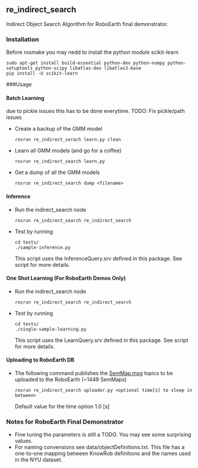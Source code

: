 ## re_indirect_search

Indirect Object Search Algorithm for RoboEarth final demonstrator.

### Installation 

Before rosmake you may nedd to install the python module scikit-learn

	sudo apt-get install build-essential python-dev python-numpy python-setuptools python-scipy libatlas-dev libatlas3-base
	pip install -U scikit-learn 

###Usage

#### Batch Learning
due to pickle issues this has to be done everytime. TODO: Fix pickle/path issues
-	Create a backup of the GMM model

		rosrun re_indirect_serach learn.py clean 
-	Learn all GMM models (and go for a coffee)

		rosrun re_indirect_search learn.py
-	Get a dump of all the GMM models

		rosrun re_indirect_search dump <filename>

#### Inference 
-	Run the indirect_search node 

		rosrun re_indirect_search re_indirect_search
-	Test by running

		cd tests/
		./sample-inference.py
	This script uses the InferenceQuery.srv defined in this package. See script for more details.

#### One Shot Learning (For RoboEarth Demos Only)
-	Run the indirect_search node 

		rosrun re_indirect_search re_indirect_search
-	Test by running

		cd tests/
		./single-sample-learning.py
	This script uses the LearnQuery.srv defined in this package. See script for more details.

#### Uploading to RoboEarth DB
-	The following command publishes the [SemMap.msg](https://github.com/knowrob/knowrob_addons/blob/master/mod_semantic_map/msg/SemMap.msg) topics to be uploaded to the RoboEarth (~1449 SemMaps)
	
		rosrun re_indirect_search uploader.py <optional time[s] to sleep in between>
	Default value for the time option 1.0 [s]

### Notes for RoboEarth Final Demonstrator
-	Fine tuning the parameters is still a TODO. You may see some surprising values.
-	For naming convensions see data/objectDefinitions.txt. This file has a one-to-one mapping between KnowRob definitions and the names used in the NYU dataset. 





	
 


 

